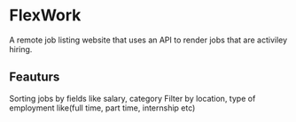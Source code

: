 # FlexWork
A remote job listing website that uses an API to render jobs that are activiley hiring.
## Feauturs
Sorting jobs by fields like salary, category
Filter by location, type of employment like(full time, part time, internship etc)
